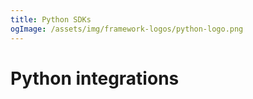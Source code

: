 ```yaml
---
title: Python SDKs
ogImage: /assets/img/framework-logos/python-logo.png
---
```


# Python integrations
